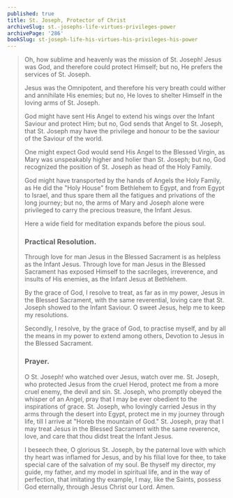 ```yaml
---
published: true
title: St. Joseph, Protector of Christ
archiveSlug: st.-josephs-life-virtues-privileges-power
archivePage: '286'
bookSlug: st-joseph-life-his-virtues-his-privileges-his-power
---
```


> Oh, how sublime and heavenly was the mission of St. Joseph! Jesus was God, and therefore could protect Himself; but no, He prefers the services of St. Joseph.
>
> Jesus was the Omnipotent, and therefore his very breath could wither and annihilate His enemies; but no, He loves to shelter Himself in the loving arms of St. Joseph.
>
> God might have sent His Angel to extend his wings over the Infant Saviour and protect Him; but no, God sends that Angel to St. Joseph, that St. Joseph may have the privilege and honour to be the saviour of the Saviour of the world.
>
> One might expect God would send His Angel to the Blessed Virgin, as Mary was unspeakably higher and holier than St. Joseph; but no, God recognized the position of St. Joseph as head of the Holy Family.
>
> God might have transported by the hands of Angels the Holy Family, as He did the "Holy House" from Bethlehem to Egypt, and from Egypt to Israel, and thus spare them all the fatigues and privations of the long journey; but no, the arms of Mary and Joseph alone were privileged to carry the precious treasure, the Infant Jesus.
>
> Here a wide field for meditation expands before the pious soul.
>
> ### Practical Resolution.
>
> Through love for man Jesus in the Blessed Sacrament is as helpless as the Infant Jesus. Through love for man Jesus in the Blessed Sacrament has exposed Himself to the sacrileges, irreverence, and insults of His enemies, as the Infant Jesus at Bethlehem.
>
> By the grace of God, I resolve to treat, as far as in my power, Jesus in the Blessed Sacrament, with the same reverential, loving care that St. Joseph showed to the Infant Saviour. O sweet Jesus, help me to keep my resolutions.
>
> Secondly, I resolve, by the grace of God, to practise myself, and by all the means in my power to extend among others, Devotion to Jesus in the Blessed Sacrament.
>
> ### Prayer.
>
> O St. Joseph! who watched over Jesus, watch over me. St. Joseph, who protected Jesus from the cruel Herod, protect me from a more cruel enemy, the devil and sin. St. Joseph, who promptly obeyed the whisper of an Angel, pray that I may be ever obedient to the inspirations of grace. St. Joseph, who lovingly carried Jesus in thy arms through the desert into Egypt, protect me in my journey through life, till I arrive at "Horeb the mountain of God." St. Joseph, pray that I may treat Jesus in the Blessed Sacrament with the same reverence, love, and care that thou didst treat the Infant Jesus.
>
> I beseech thee, O glorious St. Joseph, by the paternal love with which thy heart was inflamed for Jesus, and by his filial love for thee, to take special care of the salvation of my soul. Be thyself my director, my guide, my father, and my model in spiritual life, and in the way of perfection, that imitating thy example, I may, like the Saints, possess God eternally, through Jesus Christ our Lord. Amen.
